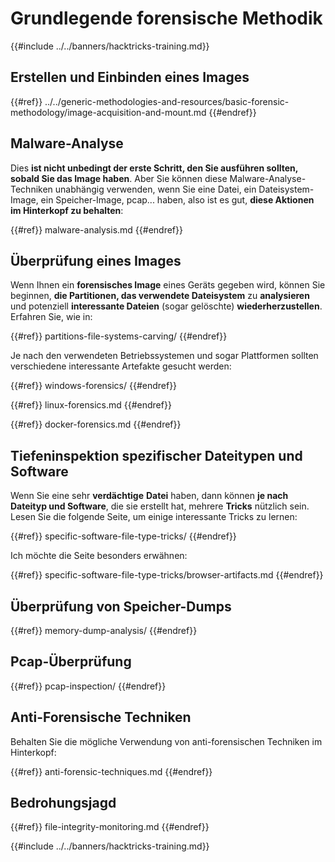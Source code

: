 # Grundlegende forensische Methodik

{{#include ../../banners/hacktricks-training.md}}

## Erstellen und Einbinden eines Images

{{#ref}}
../../generic-methodologies-and-resources/basic-forensic-methodology/image-acquisition-and-mount.md
{{#endref}}

## Malware-Analyse

Dies **ist nicht unbedingt der erste Schritt, den Sie ausführen sollten, sobald Sie das Image haben**. Aber Sie können diese Malware-Analyse-Techniken unabhängig verwenden, wenn Sie eine Datei, ein Dateisystem-Image, ein Speicher-Image, pcap... haben, also ist es gut, **diese Aktionen im Hinterkopf zu behalten**:

{{#ref}}
malware-analysis.md
{{#endref}}

## Überprüfung eines Images

Wenn Ihnen ein **forensisches Image** eines Geräts gegeben wird, können Sie beginnen, **die Partitionen, das verwendete Dateisystem** zu **analysieren** und potenziell **interessante Dateien** (sogar gelöschte) **wiederherzustellen**. Erfahren Sie, wie in:

{{#ref}}
partitions-file-systems-carving/
{{#endref}}

Je nach den verwendeten Betriebssystemen und sogar Plattformen sollten verschiedene interessante Artefakte gesucht werden:

{{#ref}}
windows-forensics/
{{#endref}}

{{#ref}}
linux-forensics.md
{{#endref}}

{{#ref}}
docker-forensics.md
{{#endref}}

## Tiefeninspektion spezifischer Dateitypen und Software

Wenn Sie eine sehr **verdächtige** **Datei** haben, dann können **je nach Dateityp und Software**, die sie erstellt hat, mehrere **Tricks** nützlich sein.\
Lesen Sie die folgende Seite, um einige interessante Tricks zu lernen:

{{#ref}}
specific-software-file-type-tricks/
{{#endref}}

Ich möchte die Seite besonders erwähnen:

{{#ref}}
specific-software-file-type-tricks/browser-artifacts.md
{{#endref}}

## Überprüfung von Speicher-Dumps

{{#ref}}
memory-dump-analysis/
{{#endref}}

## Pcap-Überprüfung

{{#ref}}
pcap-inspection/
{{#endref}}

## **Anti-Forensische Techniken**

Behalten Sie die mögliche Verwendung von anti-forensischen Techniken im Hinterkopf:

{{#ref}}
anti-forensic-techniques.md
{{#endref}}

## Bedrohungsjagd

{{#ref}}
file-integrity-monitoring.md
{{#endref}}

{{#include ../../banners/hacktricks-training.md}}
